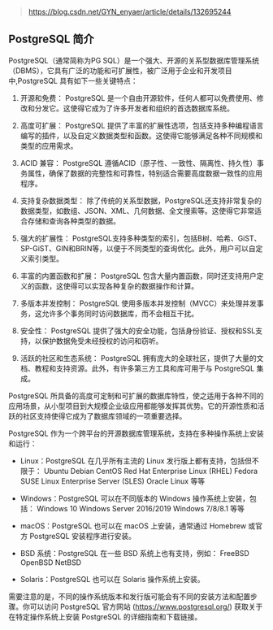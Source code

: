 > https://blog.csdn.net/GYN_enyaer/article/details/132695244

## PostgreSQL 简介

PostgreSQL（通常简称为PG SQL）是一个强大、开源的关系型数据库管理系统（DBMS），它具有广泛的功能和可扩展性，被广泛用于企业和开发项目中,PostgreSQL 具有如下一些关键特点：

1. 开源和免费： PostgreSQL 是一个自由开源软件，任何人都可以免费使用、修改和分发它。这使得它成为了许多开发者和组织的首选数据库系统。
   
2. 高度可扩展： PostgreSQL 提供了丰富的扩展性选项，包括支持多种编程语言编写的插件，以及自定义数据类型和函数。这使得它能够满足各种不同规模和类型的应用需求。
   
3. ACID 兼容： PostgreSQL 遵循ACID（原子性、一致性、隔离性、持久性）事务属性，确保了数据的完整性和可靠性，特别适合需要高度数据一致性的应用程序。
   
4. 支持复杂数据类型： 除了传统的关系型数据，PostgreSQL还支持非常复杂的数据类型，如数组、JSON、XML、几何数据、全文搜索等。这使得它非常适合存储和查询各种类型的数据。
   
5. 强大的扩展性： PostgreSQL支持多种类型的索引，包括B树、哈希、GiST、SP-GiST、GIN和BRIN等，以便于不同类型的查询优化。此外，用户可以自定义索引类型。
   
6. 丰富的内置函数和扩展： PostgreSQL 包含大量内置函数，同时还支持用户定义的函数，这使得可以实现各种复杂的数据操作和计算。
   
7. 多版本并发控制： PostgreSQL 使用多版本并发控制（MVCC）来处理并发事务，这允许多个事务同时访问数据库，而不会相互干扰。
   
8. 安全性： PostgreSQL 提供了强大的安全功能，包括身份验证、授权和SSL支持，以保护数据免受未经授权的访问和窃听。
   
9. 活跃的社区和生态系统： PostgreSQL 拥有庞大的全球社区，提供了大量的文档、教程和支持资源。此外，有许多第三方工具和库可用于与 PostgreSQL 集成。

PostgreSQL 所具备的高度可定制和可扩展的数据库特性，使之适用于各种不同的应用场景，从小型项目到大规模企业级应用都能够发挥其优势。它的开源性质和活跃的社区支持使得它成为了数据库领域的一项重要选择。

PostgreSQL 作为一个跨平台的开源数据库管理系统，支持在多种操作系统上安装和运行：

- Linux：PostgreSQL 在几乎所有主流的 Linux 发行版上都有支持，包括但不限于：
  Ubuntu
  Debian
  CentOS
  Red Hat Enterprise Linux (RHEL)
  Fedora
  SUSE Linux Enterprise Server (SLES)
  Oracle Linux
  等等
  
- Windows：PostgreSQL 可以在不同版本的 Windows 操作系统上安装，包括：
  Windows 10
  Windows Server 2016/2019
  Windows 7/8/8.1
  等等
  
- macOS：PostgreSQL 也可以在 macOS 上安装，通常通过 Homebrew 或官方 PostgreSQL 安装程序进行安装。
  
- BSD 系统：PostgreSQL 在一些 BSD 系统上也有支持，例如：
  FreeBSD
  OpenBSD
  NetBSD
  
- Solaris：PostgreSQL 也可以在 Solaris 操作系统上安装。

需要注意的是，不同的操作系统版本和发行版可能会有不同的安装方法和配置步骤。你可以访问 PostgreSQL 官方网站 (https://www.postgresql.org/) 获取关于在特定操作系统上安装 PostgreSQL 的详细指南和下载链接。